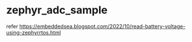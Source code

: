 # zephyr_adc_sample
refer https://embeddedsea.blogspot.com/2022/10/read-battery-voltage-using-zephyrrtos.html
